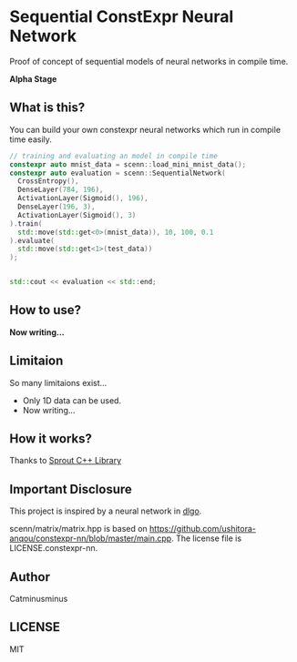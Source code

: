 # Sequential ConstExpr Neural Network

Proof of concept of sequential models of neural networks in compile time.

<strong>Alpha Stage</strong>

## What is this?

You can build your own constexpr neural networks which run in compile time easily.

```cpp
// training and evaluating an model in compile time
constexpr auto mnist_data = scenn::load_mini_mnist_data();
constexpr auto evaluation = scenn::SequentialNetwork(
  CrossEntropy(),
  DenseLayer(784, 196),
  ActivationLayer(Sigmoid(), 196),
  DenseLayer(196, 3),
  ActivationLayer(Sigmoid(), 3)
).train(
  std::move(std::get<0>(mnist_data)), 10, 100, 0.1
).evaluate(
  std::move(std::get<1>(test_data))
);


std::cout << evaluation << std::end;
```

## How to use?

<strong>Now writing...</strong>

## Limitaion

So many limitaions exist...

- Only 1D data can be used.
- Now writing...

## How it works?

Thanks to [Sprout C++ Library](https://github.com/bolero-MURAKAMI/Sprout)

## Important Disclosure

This project is inspired by a neural network in [dlgo](https://github.com/maxpumperla/deep_learning_and_the_game_of_go/tree/master/code/dlgo/nn).

scenn/matrix/matrix.hpp is based on https://github.com/ushitora-anqou/constexpr-nn/blob/master/main.cpp.
The license file is LICENSE.constexpr-nn.

## Author

Catminusminus

## LICENSE

MIT
